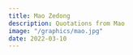 ```yaml
---
title: Mao Zedong
description: Quotations from Mao
image: "/graphics/mao.jpg"
date: 2022-03-10
---
```

